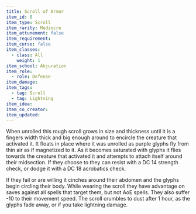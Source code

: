 ```yaml
---
title: Scroll of Armor
item_id: 8
item_type: Scroll
item_rarity: Mediocre
item_attunement: false
item_requirement:
item_curse: false
item_classes:
  - class: All
    weight: 1
item_school: Abjuration
item_role:
  - role: Defense
item_damage:
item_tags:
  - tag: Scroll
  - tag: Lightning
item_idea:
item_co_creator:
item_updated:
---
```


When unrolled this rough scroll grows in size and thickness until it is a fingers width thick and big enough around to encircle the creature that activated it. It floats in place where it was unrolled as purple glyphs fly from thin air as if magnetized to it. As it becomes saturated with glyphs it flies towards the creature that activated it and attempts to attach itself around their midsection.
If they choose to they can resist with a DC 14 strength check, or dodge it with a DC 18 acrobatics check.

If they fail or are willing it cinches around their abdomen and the glyphs begin circling their body. While wearing the scroll they have advantage on saves against all spells that target them, but not AoE spells. They also suffer -10 to their movement speed. The scroll crumbles to dust after 1 hour, as the glyphs fade away, or if you take lightning damage.
